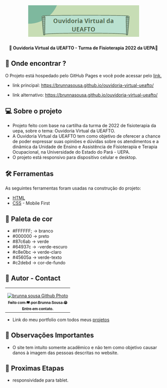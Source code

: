 <h1 align="center">
    <img title="banner-readme" src="./assets/img/capa_ouvidoria.png" alt="capa da ouvidoria virtual da UEAFTO" />
</h1>

<h4 align="center"> 
	👾 Ouvidoria Virtual da UEAFTO - Turma de Fisioterapia 2022 da UEPA👾
</h4>

## 🤖 Onde encontrar ?

<p>O Projeto está hospedado pelo GitHub Pages e você pode acessar pelo <a href="https://brunnasousa.github.io/ouvidoria-virtual-ueafto/" target="_blank" rel="external">link.</a> </p>

- link principal: https://brunnasousa.github.io/ouvidoria-virtual-ueafto/

- link alternativo: https://brunnasousa.github.io/ouvidoria-virtual-ueafto/

## 💻 Sobre o projeto

- Projeto feito com base na cartilha da turma de 2022 de fisioterapia da uepa, sobre o tema: Ouvidoria Virtual da UEAFTO.
- A Ouvidoria Virtual da UEAFTO tem como objetivo de oferecer a chance de poder expressar suas opiniões e dúvidas sobre os atendimentos e a dinâmica da Unidade de Ensino e Assistência de Fisioterapia e Terapia Ocupacional, na Universidade do Estado do Pará - UEPA.
- O projeto está responsivo para dispositivo celular e desktop.

## 🛠 Ferramentas

As seguintes ferramentas foram usadas na construção do projeto:

-   [HTML](https://developer.mozilla.org/pt-BR/docs/Web/HTML)
-   [CSS](https://developer.mozilla.org/pt-BR/docs/Web/CSS) - Mobile First


## 🎨 Paleta de cor

- #FFFFFF; -> branco
- #000000 -> preto
- #87c6ab -> verde
- #64937c -> -verde-escuro
- #c8e0bc -> verde-claro
- #45605a -> verde-texto
- #c2debd -> cor-de-fundo

## 📝 Autor - Contact

<table>
  <tr>
    <td align="center">
      <p> </p>
      <a href="https://www.linkedin.com/in/brunna-sousa">
        <img src="https://avatars.githubusercontent.com/brunnasousa" width="150px;" alt="brunna sousa Github Photo"/><br>
        <sub> 
          <b>Feito com ❤️ por Brunna Sousa 😄</b><br>
          <b>Entre em contato. <a href="https://www.linkedin.com/in/brunna-sousa/" target="_blank" rel="external"></a> </b>
        </sub>
      </a>
    </td>
  </tr>
</table>

* Link do meu portfolio com todos meus [projetos](https://brunnasousa.github.io/portfolio_brunnasousa/) 

## 👀 Observações Importantes

- O site tem intuito somente acadêmico e não tem como objetivo causar danos à imagem das pessoas descritas no website.

## 📢 Proximas Etapas
- responsividade para tablet.